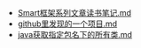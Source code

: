 * [Smart框架系列文章读书笔记.md](Smart框架系列文章读书笔记.md)
* [github里发现的一个项目.md](github里发现的一个项目.md)
* [java获取指定包名下的所有类.md](java获取指定包名下的所有类.md)
